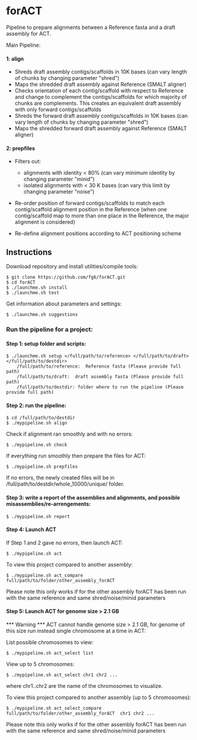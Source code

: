 # forACT
Pipeline to prepare alignments between a Reference fasta and a draft assembly for ACT.

Main Pipeline:

#### 1: align

* Shreds draft assembly contigs/scaffolds in 10K bases (can vary length of chunks by changing parameter "shred")
* Maps the shredded draft assembly against Reference  (SMALT aligner)
* Checks orientation of each contig/scaffold with respect to Reference and change to complement the contigs/scaffolds for which majority of chunks are complements. This creates an equivalent draft assembly with only forward contigs/scaffolds
* Shreds the forward draft assembly contigs/scaffolds in 10K bases (can vary length of chunks by changing parameter "shred")
* Maps the shredded forward draft assembly against Reference (SMALT aligner)

#### 2: prepfiles
* Filters out:

	- alignments with identity < 80% (can vary minimum identity by changing parameter "minid")
	- isolated alignments with < 30 K bases (can vary this limit by changing parameter "noise")
* Re-order position of forward contigs/scaffolds to match each contig/scaffold alignment position in the Reference (when one contig/scaffold map to more than one place in the Reference, the major alignment is considered)
* Re-define alignment positions according to ACT positioning scheme

## Instructions
Download repository and install utilities/compile tools: 

	$ git clone https://github.com/fg6/forACT.git
	$ cd forACT
	$ ./launchme.sh install
	$ ./launchme.sh test

Get information about parameters and settings:

	$ ./launchme.sh suggestions
	
### Run the pipeline for a project: 
#### Step 1: setup folder and scripts:
	$ ./launchme.sh setup </full/path/to/reference> </full/path/to/draft>  </full/path/to/destdir>
	    /full/path/to/reference:  Reference fasta (Please provide full path)
	    /full/path/to/draft:  draft assembly fasta (Please provide full path)
	    /full/path/to/destdir: folder where to run the pipeline (Please provide full path)
#### Step 2: run the pipeline:

	$ cd /full/path/to/destdir
	$ ./mypipeline.sh align
Check if alignment ran smoothly and with no errors:

	$ ./mypipeline.sh check 
	
If everything run smoothly then prepare the files for ACT: 

	$ ./mypipeline.sh prepfiles
If no errors, the newly created files will be in /full/path/to/destdir/whole_10000/unique/ folder.

#### Step 3: write a report of the assemblies and alignments, and possible misassemblies/re-arrengements:

	$ ./mypipeline.sh report
	
#### Step 4: Launch ACT

If Step 1 and 2 gave no errors, then launch ACT:

	$ ./mypipeline.sh act  
To view this project compared to another assembly:

	$ ./mypipeline.sh act_compare full/path/to/folder/other_assembly_forACT
Please note this only works if for the other assembly forACT has been run with the same reference and
same shred/noise/minid parameters

#### Step 5: Launch ACT for genome size > 2.1 GB
*** Warning *** 
ACT cannot handle genome size > 2.1 GB, for genome of this size run instead single chromosome
at a time in ACT:

List possible chromosomes to view:

	$ ./mypipeline.sh act_select list
View up to 5 chromosomes:

	$ ./mypipeline.sh act_select chr1 chr2 ...
where chr1..chr2 are the name of the chromosomes to visualize.
	
To view this project compared to another assembly (up to 5 chromosomes):

	$ ./mypipeline.sh act_select_compare full/path/to/folder/other_assembly_forACT  chr1 chr2 ...
Please note this only works if for the other assembly forACT has been run with the same reference and
same shred/noise/minid parameters	






